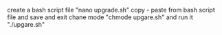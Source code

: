 create a bash script file 
"nano upgrade.sh"
copy - paste from bash script file and save and exit
chane mode 
"chmode upgare.sh"
and run it 
"./upgare.sh"

